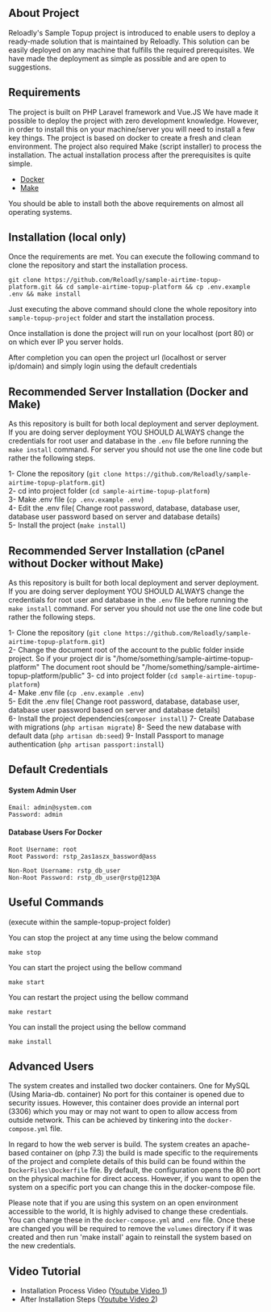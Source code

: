## About Project

Reloadly's Sample Topup project is introduced to enable users to deploy a ready-made solution that is maintained by Reloadly. This solution can be easily deployed on any machine that fulfills the required prerequisites. We have made the deployment as simple as possible and are open to suggestions.

## Requirements

The project is built on PHP Laravel framework and Vue.JS We have made it possible to deploy the project with zero development knowledge. However, in order to install this on your machine/server you will need to install a few key things. The project is based on docker to create a fresh and clean environment. The project also required Make (script installer) to process the installation. The actual installation process after the prerequisites is quite simple.

- [Docker](https://www.docker.com/)
- [Make](https://www.gnu.org/software/make/)

You should be able to install both the above requirements on almost all operating systems.


## Installation (local only)

Once the requirements are met. You can execute the following command to clone the repository and start the installation process.

``git clone https://github.com/Reloadly/sample-airtime-topup-platform.git && cd sample-airtime-topup-platform && cp .env.example .env && make install``


Just executing the above command should clone the whole repository into `sample-topup-project` folder and start the installation process.

Once installation is done the project will run on your localhost (port 80) or on which ever IP you server holds.

After completion you can open the project url (localhost or server ip/domain) and simply login using the default credentials

## Recommended Server Installation (Docker and Make)

As this repository is built for both local deployment and server deployment. If you are doing server deployment YOU SHOULD ALWAYS change the credentials for root user and database in the `.env` file before running the `make install` command. For server you should not use the one line code but rather the following steps.<br>

1- Clone the repository (`git clone https://github.com/Reloadly/sample-airtime-topup-platform.git`)<br>
2- cd into project folder (`cd sample-airtime-topup-platform`)<br>
3- Make .env file (`cp .env.example .env`)<br>
4- Edit the .env file( Change root password, database, database user, database user password based on server and database details)<br>
5- Install the project (`make install`) 

## Recommended Server Installation (cPanel without Docker without Make)

As this repository is built for both local deployment and server deployment. If you are doing server deployment YOU SHOULD ALWAYS change the credentials for root user and database in the `.env` file before running the `make install` command. For server you should not use the one line code but rather the following steps.<br>

1- Clone the repository (`git clone https://github.com/Reloadly/sample-airtime-topup-platform.git`)<br>
2- Change the document root of the account to the public folder inside project. So if your project dir is "/home/something/sample-airtime-topup-platform" The document root should be "/home/something/sample-airtime-topup-platform/public"
3- cd into project folder (`cd sample-airtime-topup-platform`)<br>
4- Make .env file (`cp .env.example .env`)<br>
5- Edit the .env file( Change root password, database, database user, database user password based on server and database details)<br>
6- Install the project dependencies(`composer install`)
7- Create Database with migrations (`php artisan migrate`)
8- Seed the new database with default data (`php artisan db:seed`)
9- Install Passport to manage authentication (`php artisan passport:install`) 

## Default Credentials

#### System Admin User

```
Email: admin@system.com
Password: admin 
```

#### Database Users For Docker

```
Root Username: root
Root Password: rstp_2as1aszx_bassword@ass
```

```
Non-Root Username: rstp_db_user
Non-Root Password: rstp_db_user@rstp@123@A 
```

## Useful Commands

(execute within the sample-topup-project folder)

You can stop the project at any time using the below command 

``make stop``

You can start the project using the bellow command

``make start``

You can restart the project using the bellow command

``make restart``

You can install the project using the bellow command

``make install``

## Advanced Users

The system creates and installed two docker containers. One for MySQL (Using Maria-db. container) No port for this container is opened due to security issues. However, this container does provide an internal port (3306) which you may or may not want to open to allow access from outside network. This can be achieved by tinkering into the `docker-compose.yml` file.

In regard to how the web server is build. The system creates an apache-based container on (php 7.3) the build is made specific to the requirements of the project and complete details of this build can be found within the `DockerFiles\Dockerfile` file. By default, the configuration opens the 80 port on the physical machine for direct access. However, if you want to open the system on a specific port you can change this in the docker-compose file.

Please note that if you are using this system on an open environment accessible to the world, It is highly advised to change these credentials. You can change these in the `docker-compose.yml` and `.env` file. Once these are changed you will be required to remove the `volumes` directory if it was created and then run 'make install' again to reinstall the system based on the new credentials.

## Video Tutorial

- Installation Process Video ([Youtube Video 1](https://youtu.be/pBJ9KrZcGeA))
- After Installation Steps ([Youtube Video 2](https://youtu.be/FRzB6tblauw))
